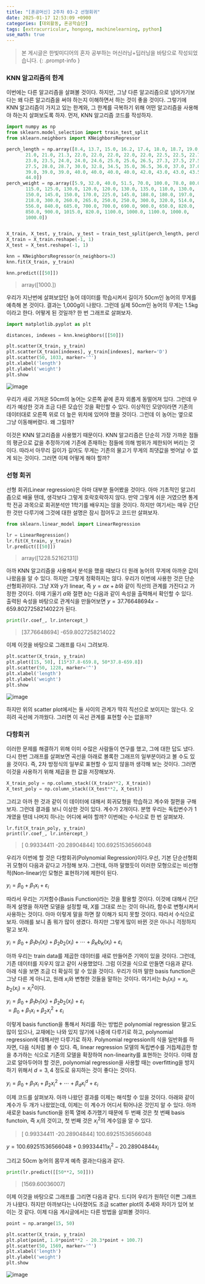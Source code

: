 ```yaml
---
title: "[혼공머신] 2주차 03-2 선형회귀"
date: 2025-01-17 12:53:09 +0900
categories: [대외활동, 혼공학습단]
tags: [extracurricular, hongong, machinelearning, python]
use_math: true
---
```

> 본 게시글은 한빛미디어의 혼자 공부하는 머신러닝+딥러닝을 바탕으로 작성되었습니다.
{: .prompt-info }

### KNN 알고리즘의 한계
이번에는 다른 알고리즘을 살펴볼 것이다. 하지만, 그냥 다른 알고리즘으로 넘어가기보다는 왜 다른 알고리즘을 써야 하는지 이해하면서 하는 것이 좋을 것이다. 그렇기에 KNN 알고리즘이 가지고 있는 한계와, 그 한계를 극복하기 위해 어떤 알고리즘을 사용해야 하는지 살펴보도록 하자. 먼저, KNN 알고리즘 코드를 작성하자.

```python
import numpy as np
from sklearn.model_selection import train_test_split
from sklearn.neighbors import KNeighborsRegressor

perch_length = np.array([8.4, 13.7, 15.0, 16.2, 17.4, 18.0, 18.7, 19.0, 19.6, 20.0, 21.0,
       21.0, 21.0, 21.3, 22.0, 22.0, 22.0, 22.0, 22.0, 22.5, 22.5, 22.7,
       23.0, 23.5, 24.0, 24.0, 24.6, 25.0, 25.6, 26.5, 27.3, 27.5, 27.5,
       27.5, 28.0, 28.7, 30.0, 32.8, 34.5, 35.0, 36.5, 36.0, 37.0, 37.0,
       39.0, 39.0, 39.0, 40.0, 40.0, 40.0, 40.0, 42.0, 43.0, 43.0, 43.5,
       44.0])
perch_weight = np.array([5.9, 32.0, 40.0, 51.5, 70.0, 100.0, 78.0, 80.0, 85.0, 85.0, 110.0,
       115.0, 125.0, 130.0, 120.0, 120.0, 130.0, 135.0, 110.0, 130.0,
       150.0, 145.0, 150.0, 170.0, 225.0, 145.0, 188.0, 180.0, 197.0,
       218.0, 300.0, 260.0, 265.0, 250.0, 250.0, 300.0, 320.0, 514.0,
       556.0, 840.0, 685.0, 700.0, 700.0, 690.0, 900.0, 650.0, 820.0,
       850.0, 900.0, 1015.0, 820.0, 1100.0, 1000.0, 1100.0, 1000.0,
       1000.0])


X_train, X_test, y_train, y_test = train_test_split(perch_length, perch_weight, random_state=0)
X_train = X_train.reshape(-1, 1)
X_test = X_test.reshape(-1, 1)

knn = KNeighborsRegressor(n_neighbors=3)
knn.fit(X_train, y_train)

knn.predict([[50]])
```
> array([1000.])

우리가 지난번에 살펴보았던 농어 데이터를 학습시켜서 길이가 50cm인 농어의 무게를 예측해 본 것이다. 결과는 1,000g이 나왔다. 그런데 실제 50cm인 농어의 무게는 1.5kg이라고 한다. 어떻게 된 것일까? 한 번 그래프로 살펴보자.

```python
import matplotlib.pyplot as plt

distances, indexes = knn.kneighbors([[50]])

plt.scatter(X_train, y_train)
plt.scatter(X_train[indexes], y_train[indexes], marker='D')
plt.scatter(50, 1033, marker='^')
plt.xlabel('length')
plt.ylabel('weight')
plt.show
```
![image](https://www.dropbox.com/scl/fi/dz85b3k75muy9o3zxbiiy/2501170001-1.jpg?rlkey=lpcn6mb73ycu15ggcrsban2t1&st=91xdimel&raw=1)

우리가 새로 가져온 50cm의 농어는 오른쪽 끝에 혼자 외롭게 동떨어져 있다. 그런데 우리가 예상한 것과 조금 다른 모습인 것을 확인할 수 있다. 이상적인 모양이라면 기존의 데이터대로 오른쪽 위로 더 높은 위치에 있어야 했을 것이다. 그런데 이 농어는 옆으로 그냥 이동해버렸다. 왜 그럴까?

이것은 KNN 알고리즘을 사용했기 때문이다. KNN 알고리즘은 단순히 가장 가까운 점들의 평균으로 값을 추정하기에 기존에 존재하는 점들에 의해 범위가 제한되어 버리는 것이다. 따라서 아무리 길이가 길어도 무게는 기존의 물고기 무게의 최댓값을 벗어날 수 없게 되는 것이다. 그러면 이제 어떻게 해야 할까?

### 선형 회귀
선형 회귀(Linear regression)은 아마 대부분 들어봤을 것이다. 아마 기초적인 알고리즘으로 배울 텐데, 생각보다 그렇게 호락호락하지 않다. 만약 그렇게 쉬운 거였으면 통계학 전공 과목으로 회귀분석만 1학기를 배우지는 않을 것이다. 하지만 여기서는 매우 간단한 것만 다루기에 그것에 대한 설명은 잠시 접어두고 코드만 살펴보자.

```python
from sklearn.linear_model import LinearRegression

lr = LinearRegression()
lr.fit(X_train, y_train)
lr.predict([[50]])
```
> array([1228.52162131])

아까 KNN 알고리즘을 사용해서 분석을 했을 때보다 더 원래 농어의 무게에 아까운 값이 나왔음을 알 수 있다. 하지만 그렇게 정확하지는 않다. 우리가 이번에 사용한 것은 단순선형회귀이다. 그냥 X와 y가 linear, 즉 $y=ax+b$와 같이 직선의 관계를 가진다고 가정한 것이다. 이때 기울기 $a$와 절편 $b$는 다음과 같이 속성을 출력해서 확인할 수 있다. 출력된 속성을 바탕으로 관계식을 만들어보면 $y=37.76648694x-659.8027258214022$가 된다.
```python
print(lr.coef_, lr.intercept_)
```
> [37.76648694] -659.8027258214022

이제 이것을 바탕으로 그래프를 다시 그려보자.
```python
plt.scatter(X_train, y_train)
plt.plot([15, 50], [15*37.8-659.8, 50*37.8-659.8])
plt.scatter(50, 1228, marker='^')
plt.xlabel('length')
plt.ylabel('weight')
plt.show
```
![image](https://www.dropbox.com/scl/fi/lm27yzpugro8l6ejsz0s8/2501170001-2.jpg?rlkey=vwz8zxht6i7jgrbu1yjv0jsym&st=qn114b12&raw=1)

하지만 위의 scatter plot에서는 둘 사이의 관계가 딱히 직선으로 보이지는 않는다. 오히려 곡선에 가까웠다. 그러면 이 곡선 관계를 표현할 수는 없을까?

### 다항회귀
이러한 문제를 해결하기 위해 이미 수많은 사람들이 연구를 했고, 그에 대한 답도 냈다. 다시 한번 그래프를 살펴보면 곡선을 아래로 볼록한 그래프의 일부분이라고 볼 수도 있을 것이다. 즉, 2차 방정식의 일부로 표현할 수 있지 않을까 생각해 보는 것이다. 그러면 이것을 사용하기 위해 제곱을 한 값을 저장해보자.

```python
X_train_poly = np.column_stack((X_train**2, X_train))
X_test_poly = np.column_stack((X_test**2, X_test))
```

그리고 아까 한 것과 같이 이 데이터에 대해서 회귀모형을 학습하고 계수와 절편을 구해보자. 그런데 결과를 보니 이상한 것이 있다. 계수가 2개이다. 분명 우리는 독립변수가 1개였을 텐데 나머지 하나는 어디에 써야 할까? 이번에는 수식으로 한 번 살펴보자.
```pyhton
lr.fit(X_train_poly, y_train)
print(lr.coef_, lr.intercept_)
```
> [  0.99334411 -20.28904844] 100.69251536566048

우리가 이번에 할 것은 다항회귀(Polynomial Regression)이다.우선, 기본 단순선형회귀 모형이 다음과 같다고 가정해 보자. 그런데, 아까 말했듯이 이러한 모형으로는 비선형적(Non-linear)인 모형은 표현하기에 제한이 된다.

$y_i=\beta_0+\beta_1x_i+\varepsilon_i$

따라서 우리는 기저함수(Basis Function)라는 것을 활용할 것이다. 이것에 대해서 간단하게 설명을 하자면 모델을 설정할 때, $X$를 그대로 쓰는 것이 아니라, 함수로 변형시켜서 사용하는 것이다. 아마 이렇게 말을 하면 잘 이해가 되지 못할 것이다. 따라서 수식으로 보자. 아래를 보니 좀 뭐가 많이 생겼다. 하지만 그렇게 많이 바뀐 것은 아니니 걱정하지 말고 보자. 

$y_i=\beta_0+\beta_1b_1(x_i)+\beta_2b_2(x_i)+\cdots+\beta_Kb_K(x_i)+\varepsilon_i$

아까 우리는 train data를 제곱한 데이터를 새로 만들어준 기억이 있을 것이다. 그런데, 기존 데이터를 지우지 않고 같이 사용했었다. 그럼 이것을 식으로 만들면 다음과 같다. 아래 식을 보면 조금 더 확실히 알 수 있을 것이다. 우리가 아까 말한 basis function은 그냥 다른 게 아니고, 원래 $x_i$와 변형한 것들을 말하는 것이다. 여기서는 $b_1(x_i)=x_i, b_2(x_i)=x_i^2$이다.

$y_i=\beta_0+\beta_1b_1(x_i)+\beta_2b_2(x_i)+\varepsilon_i$  
$=\beta_0+\beta_1x_i+\beta_2x_i^2+\varepsilon_i$

이렇게 basis function을 통해서 처리를 하는 방법은 polynomial regression 말고도 많이 있으나, 교재에는 나와 있지 않기에 나중에 다루기로 하고, polynomial regression에 대해서만 다루기로 하자. Polynomial regression의 식을 일반화를 하자면, 다음 식처럼 볼 수 있다. 즉, linear regression 모델의 독립변수를 거듭제곱한 항을 추가하는 식으로 기존의 모델을 확장하여 non-linearity를 표현하는 것이다. 이때 참고로 알아두어야 할 것은, polynomial regression을 사용할 때는 overfitting을 방지하기 위해서 $d=3, 4$ 정도로 유지하는 것이 좋다는 것이다.

$y_i=\beta_0+\beta_1x_i+\beta_2x_i^2+\cdots+\beta_dx_i^d+\varepsilon_i$

이제 코드를 살펴보자. 아까 나왔던 결과를 이제는 해석할 수 있을 것이다. 아래와 같이 계수가 두 개가 나왔었는데, 이제는 이 계수가 어디서 튀어나온 것인지 알 수 있다. 아까 새로운 basis function을 왼쪽 열에 추가했기 때문에 두 번째 것은 첫 번째 basis functoin, 즉 $x_i$의 것이고, 첫 번째 것은 $x_i^2$의 계수임을 알 수 있다.

> [  0.99334411 -20.28904844] 100.69251536566048

$y=100.69251536566048+0.99334411x_i^2-20.28904844x_i$

그리고 50cm 농어의 몸무게 예측 결과는다음과 같다.
```python
print(lr.predict([[50**2, 50]]))
```
> [1569.60036007]

이제 이것을 바탕으로 그래프를 그리면 다음과 같다. 드디어 우리가 원하던 이쁜 그래프가 나왔다. 하지만 아까보다는 나아졌어도 조금 scatter plot의 추세와 차이가 있어 보이는 것 같다. 이제 다음 게시글에서는 다른 방법을 살펴볼 것이다.

```python
point = np.arange(15, 50)

plt.scatter(X_train, y_train)
plt.plot(point, 1.0*point**2 - 20.3*point + 100.7)
plt.scatter(50, 1569, marker='^')
plt.xlabel('length')
plt.ylabel('weight')
plt.show
```
![image](https://www.dropbox.com/scl/fi/gziturognt7pbe9e7iswy/2501170001-3.jpg?rlkey=iavo4u0mljigyzntkjrg9yu4n&st=2ztc9gkt&raw=1)